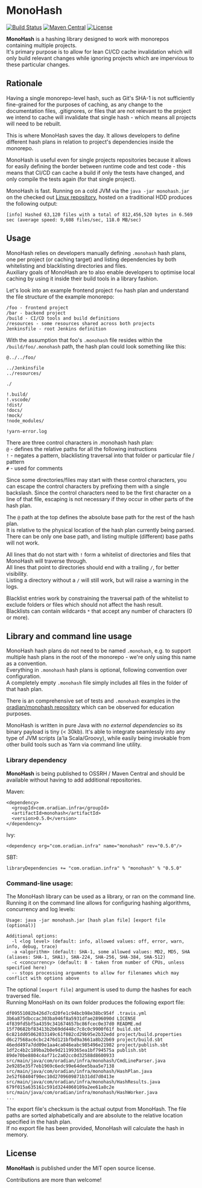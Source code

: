 # MonoHash
[![Build Status](https://travis-ci.org/oradian/monohash.svg?branch=master)](https://travis-ci.org/oradian/monohash)
[![Maven Central](https://maven-badges.herokuapp.com/maven-central/com.oradian.infra/monohash/badge.svg)](https://maven-badges.herokuapp.com/maven-central/com.oradian.infra/monohash)
[![License](https://img.shields.io/badge/license-MIT-brightgreen.svg)](https://opensource.org/licenses/MIT)

**MonoHash** is a hashing library designed to work with monorepos containing multiple projects.  
It's primary purpose is to allow for lean CI/CD cache invalidation which will only build relevant changes while ignoring projects which are impervious to these particular changes.

## Rationale

Having a single monorepo-level hash, such as Git's SHA-1 is not sufficiently fine-grained for the purposes of caching, as any change to the documentation files, .gitignores, or files that are not relevant to the project we intend to cache will invalidate that single hash - which means all projects will need to be rebuilt.

This is where MonoHash saves the day. It allows developers to define different hash plans in relation to project's dependencies inside the monorepo. 

MonoHash is useful even for single projects repositories because it allows for easily defining the border between runtime code and test code - this means that CI/CD can cache a build if only the tests have changed, and only compile the tests again (for that single project).

MonoHash is fast. Running on a cold JVM via the `java -jar monohash.jar` on the checked out [Linux repository](https://github.com/torvalds/linux), hosted on a traditional HDD produces the following output:
```
[info] Hashed 63,120 files with a total of 812,456,520 bytes in 6.569 sec (average speed: 9,608 files/sec, 118.0 MB/sec)
```

## Usage

MonoHash relies on developers manually defining `.monohash` hash plans, one per project (or caching target) and listing dependencies by both whitelisting and blacklisting directories and files.  
Auxiliary goals of MonoHash are to also enable developers to optimise local caching by using it inside their build tools in a library fashion.

Let's look into an example frontend project `foo` hash plan and understand the file structure of the example monorepo:

```
/foo - frontend project
/bar - backend project
/build - CI/CD tools and build definitions
/resources - some resources shared across both projects
Jenkinsfile - root Jenkins definition
```

With the assumption that foo's `.monohash` file resides within the `/build/foo/.monohash` path, the hash plan could look something like this:

```
@../../foo/

../Jenkinsfile
../resources/

./

!.build/
!.vscode/
!dist/
!docs/
!mock/
!node_modules/

!yarn-error.log
```

There are three control characters in .monohash hash plan:  
`@` - defines the relative paths for all the following instructions  
`!` - negates a pattern, blacklisting traversal into that folder or particular file / pattern  
`#` - used for comments

Since some directories/files may start with these control characters, you can escape the control characters by prefixing them with a single backslash. Since the control characters need to be the first character on a line of that file, escaping is not necessary if they occur in other parts of the hash plan.

The `@` path at the top defines the absolute base path for the rest of the hash plan.  
It is relative to the physical location of the hash plan currently being parsed.  
There can be only one base path, and listing multiple (different) base paths will not work.

All lines that do not start with `!` form a whitelist of directories and files that MonoHash will traverse through.  
All lines that point to directories should end with a trailing `/`, for better visibility.  
Listing a directory without a `/` will still work, but will raise a warning in the logs.

Blacklist entries work by constraining the traversal path of the whitelist to exclude folders or files which should not affect the hash result.  
Blacklists can contain wildcards `*` that accept any number of characters (0 or more).

## Library and command line usage

MonoHash hash plans do not need to be named `.monohash`, e.g. to support multiple hash plans in the root of the monorepo - we're only using this name as a convention.  
Everything in `.monohash` hash plans is optional, following convention over configuration.  
A completely empty `.monohash` file simply includes all files in the folder of that hash plan.

There is an comprehensive set of tests and `.monohash` examples in the [oradian/monohash repository](https://github.com/oradian/monohash/tree/master/src/test/resources) which can be observed for education purposes.  

MonoHash is written in pure Java with *no external dependencies* so its binary payload is tiny (< 30kb).
It's able to integrate seamlessly into any type of JVM scripts (a'la Scala/Groovy), while easily being invokable from other build tools such as Yarn via command line utility.  


### Library dependency

**MonoHash** is being published to OSSRH / Maven Central and should be available without having to add additional repositories.  

Maven:
```
<dependency>
  <groupId>com.oradian.infra</groupId>
  <artifactId>monohash</artifactId>
  <version>0.5.0</version>
</dependency>
```

Ivy:
```
<dependency org="com.oradian.infra" name="monohash" rev="0.5.0"/>
```

SBT:
```
libraryDependencies += "com.oradian.infra" % "monohash" % "0.5.0"
```

### Command-line usage:

The MonoHash library can be used as a library, or ran on the command line.  
Running it on the command line allows for configuring hashing algorithms, concurrency and log levels:  


```
Usage: java -jar monohash.jar [hash plan file] [export file (optional)]

Additional options:
  -l <log level> (default: info, allowed values: off, error, warn, info, debug, trace)
  -a <algorithm> (default: SHA-1, some allowed values: MD2, MD5, SHA (aliases: SHA-1, SHA1), SHA-224, SHA-256, SHA-384, SHA-512)
  -c <concurrency> (default: 8 - taken from number of CPUs, unless specified here)
  -- stops processing arguments to allow for filenames which may conflict with options above
```

The optional `[export file]` argument is used to dump the hashes for each traversed file.  
Running MonoHash on its own folder produces the following export file: 
```
df09551082b426d7cd20fe1c94bcb98e38bc954f .travis.yml
3b6a875dbccac303ba946f8a5931dfae2896090d LICENSE
4f839fd5bf5a4359c341674657bc86fcec0e37d0 README.md
15f70682bf83413b2b69dd448c7c8c0c9900f61f build.sbt
6c821dd05062033149c61f082cd29b95e2b32edd project/build.properties
d6c27568ac6cbc2476d121bfbd9a3661a8b22b69 project/build.sbt
46edd497a7dd09e1aa4ca046eabc985496e21982 project/publish.sbt
1df2c4b2c189ba2b0e9d21199365ea1bf794575a publish.sbt
89de70be8804c4af71c2a02cc0d32588d8600933 src/main/java/com/oradian/infra/monohash/CmdLineParser.java
2e9285e35f7eb1969c6edc99e64dee5baa5e7138 src/main/java/com/oradian/infra/monohash/HashPlan.java
2e52f68404f90ec10d2709609871b31dd7d0413e src/main/java/com/oradian/infra/monohash/HashResults.java
679f015a635161c591d3244060109a2ee61a8c2e src/main/java/com/oradian/infra/monohash/HashWorker.java
...
```

The export file's checksum is the actual output from MonoHash. The file paths are sorted alphabetically and are absolute to the relative location specified in the hash plan.  
If no export file has been provided, MonoHash will calculate the hash in memory. 

## License

**MonoHash** is published under the MIT open source license.  

Contributions are more than welcome!

